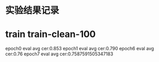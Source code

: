 # 实验结果记录

# train train-clean-100 
epoch0 eval avg cer:0.853
epoch1 eval avg cer:0.790
epoch6 eval avg cer:0.76
epoch7 eval avg cer:0.7587591505347183